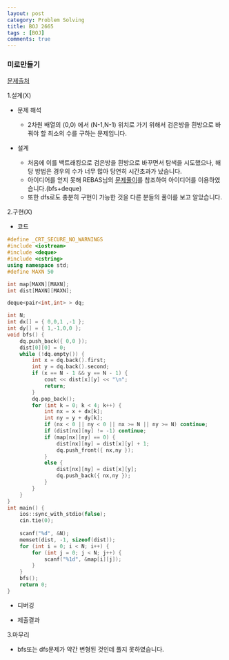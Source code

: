 ```yaml
---
layout: post
category: Problem Solving
title: BOJ 2665
tags : [BOJ]
comments: true
---
```

### 미로만들기
[문제출처](https://www.acmicpc.net/problem/2665)

1.설계(X)

  - 문제 해석
  
    - 2차원 배열의 (0,0) 에서 (N-1,N-1) 위치로 가기 위해서 검은방을 흰방으로 바꿔야 할 최소의 수를 구하는 문제입니다.
    
  - 설계
  
    - 처음에 이를 백트래킹으로 검은방을 흰방으로 바꾸면서 탐색을 시도했으나, 해당 방법은 경우의 수가 너무 많아 당연히 시간초과가 났습니다.
    - 아이디어를 얻지 못해 REBAS님의 [문제풀이](https://rebas.kr/756)를 참조하여 아이디어를 이용하였습니다.(bfs+deque)
    - 또한 dfs로도 충분히 구현이 가능한 것을 다른 분들의 풀이를 보고 알았습니다.
    
    
2.구현(X)

  - 코드
  
```cpp
#define _CRT_SECURE_NO_WARNINGS
#include <iostream>
#include <deque>
#include <cstring>
using namespace std;
#define MAXN 50

int map[MAXN][MAXN];
int dist[MAXN][MAXN];

deque<pair<int,int> > dq;

int N;
int dx[] = { 0,0,1 ,-1 };
int dy[] = { 1,-1,0,0 };
void bfs() {
	dq.push_back({ 0,0 });
	dist[0][0] = 0;
	while (!dq.empty()) {
		int x = dq.back().first;
		int y = dq.back().second;
		if (x == N - 1 && y == N - 1) {
			cout << dist[x][y] << "\n";
			return;
		}
		dq.pop_back();
		for (int k = 0; k < 4; k++) {
			int nx = x + dx[k];
			int ny = y + dy[k];
			if (nx < 0 || ny < 0 || nx >= N || ny >= N) continue;
			if (dist[nx][ny] != -1) continue;
			if (map[nx][ny] == 0) {
				dist[nx][ny] = dist[x][y] + 1;
				dq.push_front({ nx,ny });
			}
			else {
				dist[nx][ny] = dist[x][y];
				dq.push_back({ nx,ny });
			}
		}
	}
}
int main() {
	ios::sync_with_stdio(false);
	cin.tie(0);
	
	scanf("%d", &N);
	memset(dist, -1, sizeof(dist));
	for (int i = 0; i < N; i++) {
		for (int j = 0; j < N; j++) {
			scanf("%1d", &map[i][j]);
		}
	}
	bfs();
	return 0;
}
```
  - 디버깅
      
  - 제출결과

    

3.마무리

- bfs또는 dfs문제가 약간 변형된 것인데 풀지 못하였습니다.
